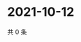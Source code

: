# 2021-10-12

共 0 条

<!-- BEGIN -->
<!-- 最后更新时间 Tue Oct 12 2021 13:13:25 GMT+0800 (China Standard Time) -->

<!-- END -->
